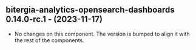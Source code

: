   ## bitergia-analytics-opensearch-dashboards 0.14.0-rc.1 - (2023-11-17)
  
  * No changes on this component. The version is bumped to align it
    with the rest of the components.
